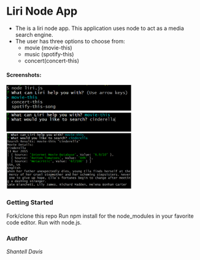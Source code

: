 # Liri Node App

* The is a liri node app. This application uses node to act as a media search engine.
* The user has three options to choose from:         
   * movie (movie-this) 
   * music (spotify-this) 
   * concert(concert-this)

#### Screenshots: <br>
<img src="images/liri1.png" width="325"> <br>
<img src="images/liri2.png" width="325"> <br>
<img src="images/liri3.png" width="325">

### Getting Started
Fork/clone this repo Run npm install for the node_modules in your favorite code editor. Run with node.js.

### Author
_Shantell Davis_
